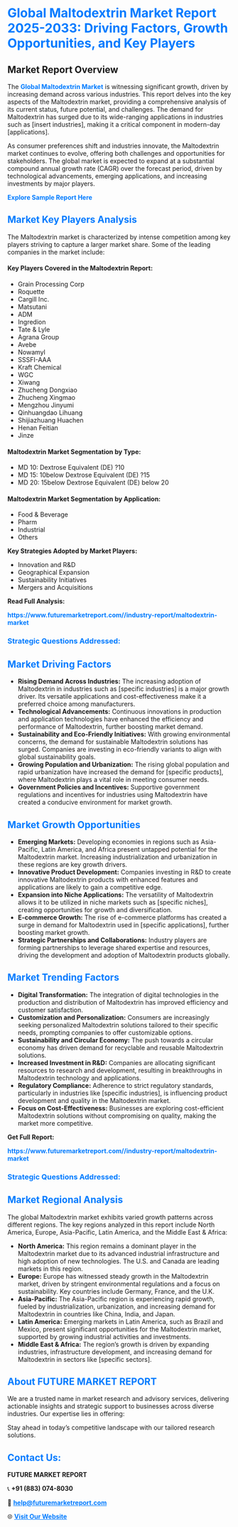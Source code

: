 <h1 style="color: #007BFF;">Global Maltodextrin Market Report 2025-2033: Driving Factors, Growth Opportunities, and Key Players</h1>

<section id="overview">
<h2>Market Report Overview</h2>
<p>The <a href="https://www.futuremarketreport.com//industry-report/maltodextrin-market" style="color: #007BFF; text-decoration: none;"><strong>Global Maltodextrin Market</strong></a> is witnessing significant growth, driven by increasing demand across various industries. This report delves into the key aspects of the Maltodextrin market, providing a comprehensive analysis of its current status, future potential, and challenges. The demand for Maltodextrin has surged due to its wide-ranging applications in industries such as [insert industries], making it a critical component in modern-day [applications].</p>
<p>As consumer preferences shift and industries innovate, the Maltodextrin market continues to evolve, offering both challenges and opportunities for stakeholders. The global market is expected to expand at a substantial compound annual growth rate (CAGR) over the forecast period, driven by technological advancements, emerging applications, and increasing investments by major players.</p>
</section>

<section id="overview">
<p><a href="https://www.futuremarketreport.com//request-sample/reportId=50440" style="color: #007BFF; text-decoration: none;"><strong>Explore Sample Report Here</strong></a></p>
</section>

<section id="key-players">
<h2 style="color: #007BFF;">Market Key Players Analysis</h2>
<p>The Maltodextrin market is characterized by intense competition among key players striving to capture a larger market share. Some of the leading companies in the market include:</p>
<h4>Key Players Covered in the Maltodextrin Report:</h4>
<ul><li>Grain Processing Corp</li><li>Roquette</li><li>Cargill Inc.</li><li>Matsutani</li><li>ADM</li><li>Ingredion</li><li>Tate &amp; Lyle</li><li>Agrana Group</li><li>Avebe</li><li>Nowamyl</li><li>SSSFI-AAA</li><li>Kraft Chemical</li><li>WGC</li><li>Xiwang</li><li>Zhucheng Dongxiao</li><li>Zhucheng Xingmao</li><li>Mengzhou Jinyumi</li><li>Qinhuangdao Lihuang</li><li>Shijiazhuang Huachen</li><li>Henan Feitian</li><li>Jinze</li></ul>
<h4>Maltodextrin Market Segmentation by Type:</h4>
<ul><li>MD 10: Dextrose Equivalent (DE) ?10</li><li>MD 15: 10below Dextrose Equivalent (DE) ?15</li><li>MD 20: 15below Dextrose Equivalent (DE) below 20</li></ul>

<h4>Maltodextrin Market Segmentation by Application:</h4>
<ul><li>Food &amp; Beverage</li><li>Pharm</li><li>Industrial</li><li>Others</li></ul>
<p><strong>Key Strategies Adopted by Market Players:</strong></p>
<ul>
<li>Innovation and R&D</li>
<li>Geographical Expansion</li>
<li>Sustainability Initiatives</li>
<li>Mergers and Acquisitions</li>
</ul>
</section>

<section>
<p><strong>Read Full Analysis: </strong></p><a href="https://www.futuremarketreport.com//industry-report/maltodextrin-market" style="color: #007BFF; text-decoration: none;"><strong>https://www.futuremarketreport.com//industry-report/maltodextrin-market</strong></a>
<h3 style="color: #007BFF;">Strategic Questions Addressed:</h3>
</section>

<section id="driving-factors">
<h2 style="color: #007BFF;">Market Driving Factors</h2>
<ul>
<li><strong>Rising Demand Across Industries:</strong> The increasing adoption of Maltodextrin in industries such as [specific industries] is a major growth driver. Its versatile applications and cost-effectiveness make it a preferred choice among manufacturers.</li>
<li><strong>Technological Advancements:</strong> Continuous innovations in production and application technologies have enhanced the efficiency and performance of Maltodextrin, further boosting market demand.</li>
<li><strong>Sustainability and Eco-Friendly Initiatives:</strong> With growing environmental concerns, the demand for sustainable Maltodextrin solutions has surged. Companies are investing in eco-friendly variants to align with global sustainability goals.</li>
<li><strong>Growing Population and Urbanization:</strong> The rising global population and rapid urbanization have increased the demand for [specific products], where Maltodextrin plays a vital role in meeting consumer needs.</li>
<li><strong>Government Policies and Incentives:</strong> Supportive government regulations and incentives for industries using Maltodextrin have created a conducive environment for market growth.</li>
</ul>
</section>

<section id="growth-opportunities">
<h2 style="color: #007BFF;">Market Growth Opportunities</h2>
<ul>
<li><strong>Emerging Markets:</strong> Developing economies in regions such as Asia-Pacific, Latin America, and Africa present untapped potential for the Maltodextrin market. Increasing industrialization and urbanization in these regions are key growth drivers.</li>
<li><strong>Innovative Product Development:</strong> Companies investing in R&D to create innovative Maltodextrin products with enhanced features and applications are likely to gain a competitive edge.</li>
<li><strong>Expansion into Niche Applications:</strong> The versatility of Maltodextrin allows it to be utilized in niche markets such as [specific niches], creating opportunities for growth and diversification.</li>
<li><strong>E-commerce Growth:</strong> The rise of e-commerce platforms has created a surge in demand for Maltodextrin used in [specific applications], further boosting market growth.</li>
<li><strong>Strategic Partnerships and Collaborations:</strong> Industry players are forming partnerships to leverage shared expertise and resources, driving the development and adoption of Maltodextrin products globally.</li>
</ul>
</section>

<section id="trending-factors">
<h2 style="color: #007BFF;">Market Trending Factors</h2>
<ul>
<li><strong>Digital Transformation:</strong> The integration of digital technologies in the production and distribution of Maltodextrin has improved efficiency and customer satisfaction.</li>
<li><strong>Customization and Personalization:</strong> Consumers are increasingly seeking personalized Maltodextrin solutions tailored to their specific needs, prompting companies to offer customizable options.</li>
<li><strong>Sustainability and Circular Economy:</strong> The push towards a circular economy has driven demand for recyclable and reusable Maltodextrin solutions.</li>
<li><strong>Increased Investment in R&D:</strong> Companies are allocating significant resources to research and development, resulting in breakthroughs in Maltodextrin technology and applications.</li>
<li><strong>Regulatory Compliance:</strong> Adherence to strict regulatory standards, particularly in industries like [specific industries], is influencing product development and quality in the Maltodextrin market.</li>
<li><strong>Focus on Cost-Effectiveness:</strong> Businesses are exploring cost-efficient Maltodextrin solutions without compromising on quality, making the market more competitive.</li>
</ul>
</section>

<section>
<p><strong>Get Full Report: </strong></p><a href="https://www.futuremarketreport.com//industry-report/maltodextrin-market" style="color: #007BFF; text-decoration: none;"><strong>https://www.futuremarketreport.com//industry-report/maltodextrin-market</strong></a>
<h3 style="color: #007BFF;">Strategic Questions Addressed:</h3>
</section>


<section id="regional-analysis">
<h2 style="color: #007BFF;">Market Regional Analysis</h2>
<p>The global Maltodextrin market exhibits varied growth patterns across different regions. The key regions analyzed in this report include North America, Europe, Asia-Pacific, Latin America, and the Middle East & Africa:</p>
<ul>
<li><strong>North America:</strong> This region remains a dominant player in the Maltodextrin market due to its advanced industrial infrastructure and high adoption of new technologies. The U.S. and Canada are leading markets in this region.</li>
<li><strong>Europe:</strong> Europe has witnessed steady growth in the Maltodextrin market, driven by stringent environmental regulations and a focus on sustainability. Key countries include Germany, France, and the U.K.</li>
<li><strong>Asia-Pacific:</strong> The Asia-Pacific region is experiencing rapid growth, fueled by industrialization, urbanization, and increasing demand for Maltodextrin in countries like China, India, and Japan.</li>
<li><strong>Latin America:</strong> Emerging markets in Latin America, such as Brazil and Mexico, present significant opportunities for the Maltodextrin market, supported by growing industrial activities and investments.</li>
<li><strong>Middle East & Africa:</strong> The region’s growth is driven by expanding industries, infrastructure development, and increasing demand for Maltodextrin in sectors like [specific sectors].</li>
</ul>
</section>

<footer>
<h2 style="color: #007BFF;">About FUTURE MARKET REPORT</h2>
<p>We are a trusted name in market research and advisory services, delivering actionable insights and strategic support to businesses across diverse industries. Our expertise lies in offering:</p>

<p>Stay ahead in today’s competitive landscape with our tailored research solutions.</p>

<h2 style="color: #007BFF;">Contact Us:</h2>
<p><strong>FUTURE MARKET REPORT</strong></p>
<p>📞 <strong>+91 (883) 074-8030</strong></p>
<p>📧 <strong><a href="mailto:help@futuremarketreport.com" style="color: #007BFF;">help@futuremarketreport.com</a></strong></p>
<p>🌐 <strong><a href="https://www.futuremarketreport.com/" style="color: #007BFF;">Visit Our Website</a></strong></p>
</footer>